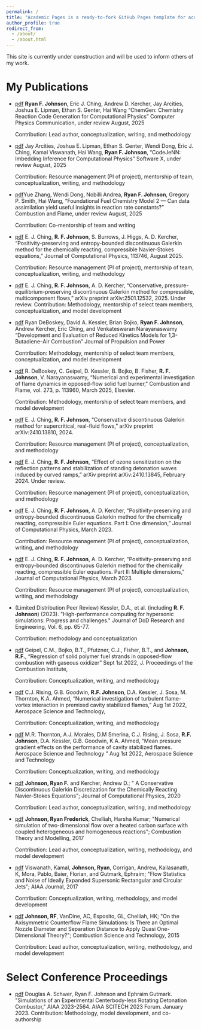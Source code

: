 ```yaml
---
permalink: /
title: "Academic Pages is a ready-to-fork GitHub Pages template for academic personal websites"
author_profile: true
redirect_from: 
  - /about/
  - /about.html
---
```


This site is currently under construction and will be used to inform others of my work.

My Publications
======

- [pdf](pdfs/chemgen.pdf) **Ryan F. Johnson**, Eric J. Ching, Andrew D. Kercher, Jay Arcities, Joshua E. Lipman, Ethan S. Genter, Hai Wang “ChemGen: Chemistry Reaction Code Generation for Computational Physics” Computer Physics Communication, under review August, 2025

    Contribution: Lead author, conceptualization, writing, and methodology

- [pdf](pdfs/chemgen.pdf) Jay Arcities, Joshua E. Lipman, Ethan S. Genter, Wendi Dong, Eric J. Ching, Kamal Viswanath, Hai Wang, **Ryan F. Johnson**, “CodeJeNN: Imbedding Inference for Computational Physics” Software X, under review August, 2025

    Contribution: Resource management (PI of project), mentorship of team, conceptualization, writing, and methodology

- [pdf](pdfs/dong_ffcm2.pdf)Yue Zhang, Wendi Dong, Nobilli Andrea, **Ryan F. Johnson**, Gregory P. Smith, Hai Wang,  “Foundational Fuel Chemistry Model 2 — Can data assimilation yield useful insights in reaction rate constants?” Combustion and Flame, under review August, 2025

    Contribution: Co-mentorship of team and writing

- [pdf](pdfs/ching_JCP_viscous.pdf) E. J. Ching, **R. F. Johnson**, S. Burrows, J. Higgs, A. D. Kercher, “Positivity-preserving and entropy-bounded discontinuous Galerkin method for the chemically reacting, compressible Navier-Stokes equations,” Journal of Computational Physics, 113746, August 2025.  

    Contribution: Resource management (PI of project), mentorship of team, conceptualization, writing, and methodology

- [pdf](pdfs/ching_JCP_pep.pdf) E. J. Ching, **R. F. Johnson**, A. D. Kercher, “Conservative, pressure-equilibrium-preserving discontinuous Galerkin method for compressible, multicomponent flows,” arXiv preprint arXiv:2501.12532, 2025.  Under review.
    Contribution: Methodology, mentorship of select team members, conceptualization, and model development

- [pdf](pdfs/debo_ramjet.pdf) Ryan DeBoskey, David A. Kessler, Brian Bojko, **Ryan F. Johnson**, Andrew Kercher, Eric Ching, and Venkateswaran Narayanaswamy “Development and Evaluation of Reduced Kinetics Models for 1,3-Butadiene–Air Combustion” Journal of Propulsion and Power

    Contribution: Methodology, mentorship of select team members, conceptualization, and model development

- [pdf](pdfs/debo_oppdiff.pdf) R. DeBoskey, C. Geipel, D. Kessler, B. Bojko, B. Fisher, **R. F. Johnson**, V. Narayanaswamy, “Numerical and experimental investigation of flame dynamics in opposed-flow solid fuel burner,” Combustion and Flame, vol. 273, p. 113960, March 2025, Elsevier.

    Contribution: Methodology, mentorship of select team members, and model development

- [pdf](pdfs/ching_INJF_super.pdf) E. J. Ching, **R. F. Johnson**, “Conservative discontinuous Galerkin method for supercritical, real-fluid flows,” arXiv preprint arXiv:2410.13810, 2024.  

    Contribution: Resource management (PI of project), conceptualization, and methodology

- [pdf](pdfs/ching_ODE.pdf) E. J. Ching, **R. F. Johnson**, “Effect of ozone sensitization on the reflection patterns and stabilization of standing detonation waves induced by curved ramps,” arXiv preprint arXiv:2410.13845, February 2024.  Under review.

    Contribution: Resource management (PI of project), conceptualization, and methodology

- [pdf](pdfs/ching_part_1.pdf) E. J. Ching, **R. F. Johnson**, A. D. Kercher, “Positivity-preserving and entropy-bounded discontinuous Galerkin method for the chemically reacting, compressible Euler equations. Part I: One dimension,” Journal of Computational Physics, March 2023.

    Contribution: Resource management (PI of project), conceptualization, writing, and methodology

- [pdf](pdfs/ching_part_2.pdf) E. J. Ching, **R. F. Johnson**, A. D. Kercher, “Positivity-preserving and entropy-bounded discontinuous Galerkin method for the chemically reacting, compressible Euler equations. Part II: Multiple dimensions,” Journal of Computational Physics, March 2023.

    Contribution: Resource management (PI of project), conceptualization, writing, and methodology

- (Limited Distribution Peer Review) Kessler, D.A., et al. (including **R. F. Johnson**) (2023). "High-performance computing for hypersonic simulations: Progress and challenges." Journal of DoD Research and Engineering, Vol. 6, pp. 65-77.

    Contribution: methodology and conceptualization

- [pdf](pdfs/geipel_proci.pdf) Geipel, C.M., Bojko, B.T., Pfutzner, C.J., Fisher, B.T., and **Johnson, R.F.**, “Regression of solid polymer fuel strands in opposed-flow combustion with gaseous oxidizer” Sept 1st 2022,  J. Proceedings of the Combustion Institute, 

    Contribution: Conceptualization, writing, and methodology

- [pdf](pdfs/rising_flame_vortex.pdf) C.J. Rising, G.B. Goodwin, **R.F. Johnson**, D.A. Kessler, J. Sosa, M. Thornton, K.A. Ahmed, “Numerical investigation of turbulent flame-vortex interaction in premixed cavity stabilized flames,” Aug 1st 2022, Aerospace Science and Technology, 

    Contribution: Conceptualization, writing, and methodology

- [pdf](pdfs/morales_pressure_gradient.pdf) M.R. Thornton, A.J. Morales, D.M Smerina, C.J. Rising, J. Sosa, **R.F. Johnson**, D.A. Kessler, G.B. Goodwin, K.A. Ahmed, “Mean pressure gradient effects on the performance of cavity stabilized flames. Aerospace Science and Technology ” Aug 1st 2022, Aerospace Science and Technology

    Contribution: Conceptualization, writing, and methodology

- [pdf](pdfs/joh_fully_conservative.pdf) **Johnson, Ryan F.** and Kercher, Andrew D.; " A Conservative Discontinuous Galerkin Discretization for the Chemically Reacting Navier-Stokes Equations"; Journal of Computational Physics, 2020 

    Contribution: Lead author, conceptualization, writing, and methodology

- [pdf](pdfs/joh_flat_plate.pdf) **Johnson, Ryan Frederick**, Chelliah, Harsha Kumar; "Numerical simulation of two-dimensional flow over a heated carbon surface with coupled heterogeneous and homogeneous reactions"; Combustion Theory and Modelling, 2017 

    Contribution: Lead author, conceptualization, writing, methodology, and model development

- [pdf](pdfs/viswanath_nozzle.pdf) Viswanath, Kamal, **Johnson, Ryan**, Corrigan, Andrew, Kailasanath, K, Mora, Pablo, Baier, Florian, and Gutmark, Ephraim; "Flow Statistics and Noise of Ideally Expanded Supersonic Rectangular and Circular Jets"; AIAA Journal, 2017

    Contribution: Conceptualization, writing, methodology, and model development
 
- [pdf](pdfs/Joh_CF.pdf) **Johnson, RF**, VanDine, AC, Esposito, GL, Chelliah, HK; "On the Axisymmetric Counterflow Flame Simulations: Is There an Optimal Nozzle Diameter and Separation Distance to Apply Quasi One-Dimensional Theory?"; Combustion Science and Technology, 2015 

    Contribution: Lead author, conceptualization, writing, methodology, and model development

Select Conference Proceedings
======

- [pdf](pdfs/schwer_rde.pdf) Douglas A. Schwer, Ryan F. Johnson and Ephraim Gutmark. "Simulations of an Experimental Centerbody-less Rotating Detonation Combustor," AIAA 2023-2564. AIAA SCITECH 2023 Forum. January 2023.
    Contribution:  Methodology, model development, and co-authorship
